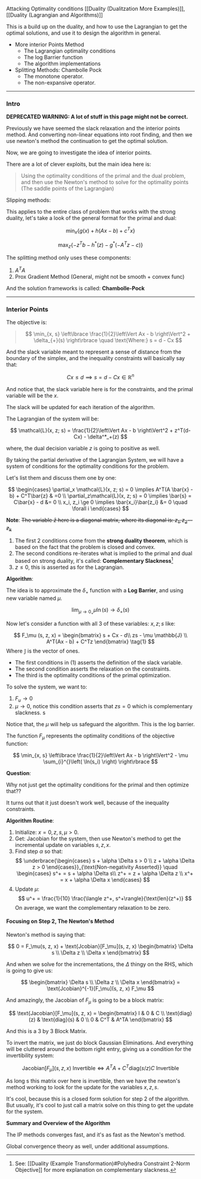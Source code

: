 Attacking Optimality conditions
[[Duality (Dualitzation More Examples)]], [[Duality (Lagrangian and Algorithms)]]

This is a build up on the duality, and how to use the Lagrangian to get the optimal solutions, and use it to design the algorithm in general. 

* More interior Points Method
	* The Lagrangian optimality conditions 
	* The log Barrier function 
	* The algorithm implementations
* Splitting Methods: Chambolle Pock
	* The monotone operator. 
	* The non-expansive operator.
---
### **Intro**

**DEPRECATED WARNING: A lot of stuff in this page might not be correct.**

Previously we have seemed the slack relaxation and the interior points method. And converting non-linear equations into root finding, and then we use newton's method the continuation to get the optimal solution. 

Now, we are going to investigate the idea of interior points. 

There are a lot of clever exploits, but the main idea here is: 

> Using the optimality conditions of the primal and the dual problem, and then use the Newton's method to solve for the optimality points (The saddle points of the Lagrangian)

Slipping methods: 

This applies to the entire class of problem that works with the strong duality, let's take a look of the general format for the primal and dual: 

$$
\min_x \left\lbrace
    g(x) + h(Ax - b) + c^Tx
\right\rbrace
$$

$$
\max_z \left\lbrace
    -z^Tb - h^*(z) - g^*(-A^Tz - c)
\right\rbrace
$$

The splitting method only uses these components: 

1. $A^TA$
2. Prox Gradient Method (General, might not be smooth + convex func)

And the solution frameworks is called: **Chambolle-Pock**

---
### **Interior Points**

The objective is: 

> $$
> \min_{x, s} \left\lbrace
>     \frac{1}{2}\left\Vert
>          Ax - b
>     \right\Vert^2 + \delta_{+}(s)
> \right\rbrace
> \quad \text{Where:}
> s = d - Cx
> $$

And the slack variable meant to represent a sense of distance from the boundary of the simplex, and the inequality constraints will basically say that: 

$$
Cx \le d \implies s = d - Cx \in \mathbb{R}^n
$$

And notice that, the slack variable here is for the constraints, and the primal variable will be the $x$.

The slack will be updated for each iteration of the algorithm. 

The Lagrangian of the system will be:

$$
\mathcal{L}(x, z; s) = \frac{1}{2}\left\Vert
     Ax - b
\right\Vert^2 + z^T(d- Cx) - \delta^*_+(z)
$$

where, the dual decision variable $z$ is going to positive as well. 

By taking the partial derivative of the Lagrangian System, we will have a system of conditions for the optimality conditions for the problem. 

Let's list them and discuss them one by one: 

$$
\begin{cases}
    \partial_x \mathcal{L}(x, z; s) = 0 \implies A^T(A \bar{x} - b) + C^T\bar{z} & =0
    \\
    \partial_z\mathcal{L}(x, z; s) = 0 \implies \bar{s} = C\bar{x} - d &= 0
    \\
    x_i, z_i \ge 0 \implies \bar{x_i}\bar{z_i} &= 0 \quad \forall i
\end{cases}
$$

**Note**: ~~The variable $\bar{z}$ here is a diagonal matrix, where its diagonal is: $z_1, z_2 \cdots z_k$~~

1. The first 2 conditions come from the **strong duality theorem**, which is based on the fact that the problem is closed and convex. 
2. The second conditions re-iterates what is implied to the primal and dual based on strong duality, it's called: **Complementary Slackness**[^1]
3. $z \le 0$, this is asserted as for the Lagrangian.

**Algorithm**: 

The idea is to approximate the $\delta_+$ function with a **Log Barrier**, and using new variable named $\mu$. 

$$
\lim_{\mu \rightarrow 0_+} \mu \ln(s) \rightarrow \delta_+(s)
$$

Now let's consider a function with all 3 of these variables: $x, z; s$ like: 

$$
F_\mu (s, z, x) = \begin{bmatrix}
    s + Cx - d\\ 
    zs - \mu \mathbb{J}
    \\
    A^T(Ax - b) + C^Tz
\end{bmatrix} 
\tag{1}
$$
Where $\mathbb{J}$ is the vector of ones. 

* The first conditions in (1) asserts the definition of the slack variable. 
* The second condition asserts the relaxation on the constraints. 
* The third is the optimality conditions of the primal optimization. 

To solve the system, we want to: 

1. $F_u \rightarrow 0$
2. $\mu \rightarrow 0$, notice this condition asserts that $zs = 0$ which is complementary slackness. s

Notice that, the $\mu$ will help us safeguard the algorithm. This is the log barrier. 

The function $F_\mu$ represents the optimality conditions of the objective function: 

$$
\min_{x, s} \left\lbrace
    \frac{1}{2}\left\Vert
         Ax - b
    \right\Vert^2 - \mu \sum_{i}^{}\left(
            \ln(s_i)
        \right)
\right\rbrace
$$

**Question**: 

Why not just get the optimality conditions for the primal and then optimize that?? 

It turns out that it just doesn't work well, because of the inequality constraints. 


**Algorithm Routine**: 

1. Initialize: $x = 0, z, s, \mu > 0$. 
2. Get: Jacobian for the system, then use Newton's method to get the incremental update on variables $s, z, x$. 
3. Find step $\alpha$ so that: 
$$
\underbrace{\begin{cases}
s + \alpha \Delta s > 0 \\
z + \alpha \Delta z > 0    
\end{cases}}_{\text{Non-negativity Asserted}}
\quad 
\begin{cases}
s^+ = s + \alpha \Delta s\\
z^+ = z + \alpha \Delta z \\
x^+ = x + \alpha \Delta x
\end{cases}
$$
4. Update $\mu$: 
$$
u^+ = \frac{1}{10} \frac{\langle z^+, s^+\rangle}{\text{len}(z^+)}
$$
On average, we want the complementary relaxation to be zero. 

#### **Focusing on Step 2, The Newton's Method** 

Newton's method is saying that: 

$$
0 = F_\mu(s, z, x) + \text{Jcobian}[F_\mu](s, z, x) \begin{bmatrix}
    \Delta s \\ \Delta z \\ \Delta x
\end{bmatrix}
$$

And when we solve for the incrementations, the $\Delta$ thingy on the RHS, which is going to give us: 

$$
\begin{bmatrix}
\Delta s \\ \Delta z \\ \Delta x
\end{bmatrix} = \text{Jcobian}^{-1}[F_\mu](s, z, x) F_\mu
$$

And amazingly, the Jacobian of $F_\mu$ is going to be a block matrix: 

$$
\text{Jacobian}[F_\mu](s, z, x) = 
\begin{bmatrix}
    I & 0 & C
    \\
    \text{diag}(z) & \text{diag}(s) & 0
    \\
    0 &  C^T & A^TA
\end{bmatrix}
$$

And this is a 3 by 3 Block Matrix. 

To invert the matrix, we just do block Gaussian Eliminations. And everything will be cluttered around the bottom right entry, giving us a condition for the invertibility system: 

$$
\text{Jacobian}[F_\mu](s, z, x) \text{ Invertible} \iff 
A^TA + C^T \text{diag}(s/z)C \text{ Invertible}
$$

As long s this matrix over here is invertible, then we have the newton's method working to look for the update for the variables $x, z, s$. 

It's cool, because this is a closed form solution for step 2 of the algorithm. But usually, it's cool to just call a matrix solve on this thing to get the update for the system. 

**Summary and Overview of the Algorithm**

The IP methods converges fast, and it's as fast as the Newton's method. 

Global convergence theory as well, under additional assumptions. 
 

[^1]: See: [[Duality (Example Transformation)#Polyhedra Constraint 2-Norm Objective]] for more explanation on complementary slackness.